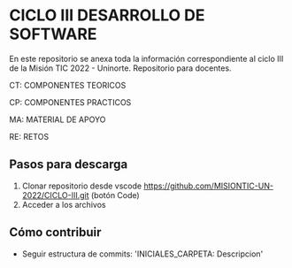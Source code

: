 # CICLO III DESARROLLO DE SOFTWARE

En este repositorio se anexa toda la información correspondiente al ciclo III de la Misión TIC 2022 - Uninorte. 
Repositorio para docentes.

CT: COMPONENTES TEORICOS

CP: COMPONENTES PRACTICOS

MA: MATERIAL DE APOYO

RE: RETOS

## Pasos para descarga

1. Clonar repositorio desde vscode https://github.com/MISIONTIC-UN-2022/CICLO-III.git (botón Code) 
2. Acceder a los archivos

## Cómo contribuir

- Seguir estructura de commits: 'INICIALES_CARPETA: Descripcion'
